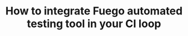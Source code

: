 ---
categories:
- bkk19
description: During the first Automated Testing Summit [1], developers of some of
  the most popular open source testing projects in the world gathered in Edinburgh
  to discuss how to collaborate and share testing efforts in the future.<br><br>In
  this session, I will first introduce Fuego as a black box and show how Fuego can
  work together with existing testing tools to form a complete CI loop. Next, I will
  show a modularized view of Fuego internals, and explain how specific modules can
  be shared with other testing tools. The talk will be illustrated with examples,
  and will not require previous knowledge on Fuego.&nbsp;<br><br>[1] https://elinux.org/Automated_Testing_Summit
image:
  featured: 'true'
  path: /assets/images/featured-images/bkk19/BKK19-TR08.png
session_attendee_num: '6'
session_id: BKK19-TR08
session_room: Session Room 1 (Lotus 1-2)
session_slot:
  end_time: '2019-04-04 15:55:00'
  start_time: '2019-04-04 15:00:00'
session_speakers:
- speaker_bio: Daniel Sangorrin works for Toshiba corp. as an operating systems researcher
    with a focus on real-time embedded systems. He received a Ph.D degree in computer
    science from Nagoya University, and has been a speaker in several international
    conferences and open source events.
  speaker_company: Toshiba
  speaker_image: /assets/images/speakers/bkk19/daniel-sangorrin.jpg
  speaker_location: Japan
  speaker_name: Daniel Sangorrin
  speaker_position: Specialist
  speaker_username: daniel.sangorrin
session_track: Validation and CI
tag: session
tags:
- Open Source Development
title: How to integrate Fuego automated testing tool in your CI loop
---